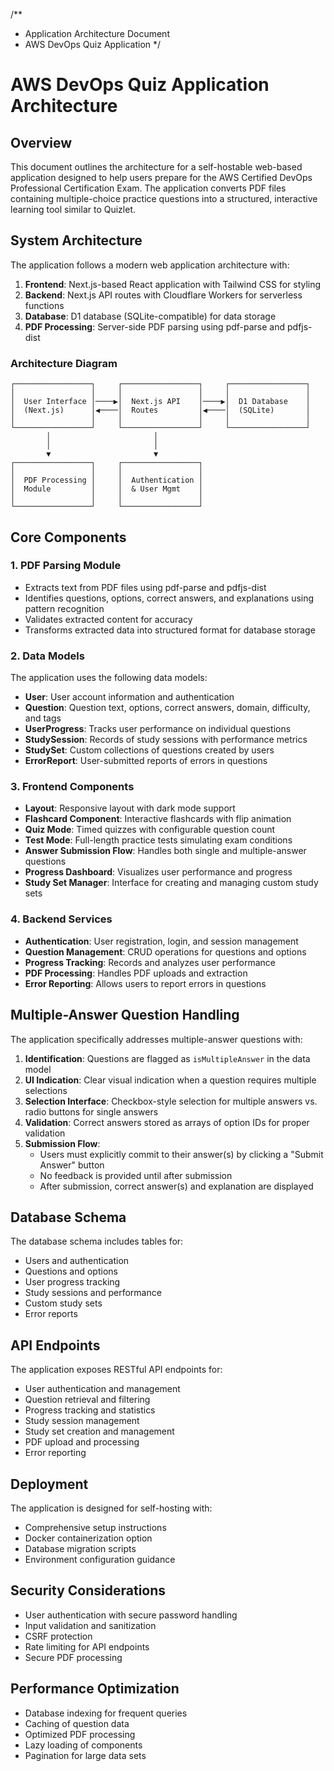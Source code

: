 /**
 * Application Architecture Document
 * AWS DevOps Quiz Application
 */

# AWS DevOps Quiz Application Architecture

## Overview

This document outlines the architecture for a self-hostable web-based application designed to help users prepare for the AWS Certified DevOps Professional Certification Exam. The application converts PDF files containing multiple-choice practice questions into a structured, interactive learning tool similar to Quizlet.

## System Architecture

The application follows a modern web application architecture with:

1. **Frontend**: Next.js-based React application with Tailwind CSS for styling
2. **Backend**: Next.js API routes with Cloudflare Workers for serverless functions
3. **Database**: D1 database (SQLite-compatible) for data storage
4. **PDF Processing**: Server-side PDF parsing using pdf-parse and pdfjs-dist

### Architecture Diagram

```
┌─────────────────┐     ┌─────────────────┐     ┌─────────────────┐
│                 │     │                 │     │                 │
│  User Interface │────▶│  Next.js API    │────▶│  D1 Database    │
│  (Next.js)      │◀────│  Routes         │◀────│  (SQLite)       │
│                 │     │                 │     │                 │
└─────────────────┘     └─────────────────┘     └─────────────────┘
        │                       │                        
        │                       │                        
        ▼                       ▼                        
┌─────────────────┐     ┌─────────────────┐             
│                 │     │                 │             
│  PDF Processing │     │  Authentication │             
│  Module         │     │  & User Mgmt    │             
│                 │     │                 │             
└─────────────────┘     └─────────────────┘             
```

## Core Components

### 1. PDF Parsing Module

- Extracts text from PDF files using pdf-parse and pdfjs-dist
- Identifies questions, options, correct answers, and explanations using pattern recognition
- Validates extracted content for accuracy
- Transforms extracted data into structured format for database storage

### 2. Data Models

The application uses the following data models:

- **User**: User account information and authentication
- **Question**: Question text, options, correct answers, domain, difficulty, and tags
- **UserProgress**: Tracks user performance on individual questions
- **StudySession**: Records of study sessions with performance metrics
- **StudySet**: Custom collections of questions created by users
- **ErrorReport**: User-submitted reports of errors in questions

### 3. Frontend Components

- **Layout**: Responsive layout with dark mode support
- **Flashcard Component**: Interactive flashcards with flip animation
- **Quiz Mode**: Timed quizzes with configurable question count
- **Test Mode**: Full-length practice tests simulating exam conditions
- **Answer Submission Flow**: Handles both single and multiple-answer questions
- **Progress Dashboard**: Visualizes user performance and progress
- **Study Set Manager**: Interface for creating and managing custom study sets

### 4. Backend Services

- **Authentication**: User registration, login, and session management
- **Question Management**: CRUD operations for questions and options
- **Progress Tracking**: Records and analyzes user performance
- **PDF Processing**: Handles PDF uploads and extraction
- **Error Reporting**: Allows users to report errors in questions

## Multiple-Answer Question Handling

The application specifically addresses multiple-answer questions with:

1. **Identification**: Questions are flagged as `isMultipleAnswer` in the data model
2. **UI Indication**: Clear visual indication when a question requires multiple selections
3. **Selection Interface**: Checkbox-style selection for multiple answers vs. radio buttons for single answers
4. **Validation**: Correct answers stored as arrays of option IDs for proper validation
5. **Submission Flow**:
   - Users must explicitly commit to their answer(s) by clicking a "Submit Answer" button
   - No feedback is provided until after submission
   - After submission, correct answer(s) and explanation are displayed

## Database Schema

The database schema includes tables for:

- Users and authentication
- Questions and options
- User progress tracking
- Study sessions and performance
- Custom study sets
- Error reports

## API Endpoints

The application exposes RESTful API endpoints for:

- User authentication and management
- Question retrieval and filtering
- Progress tracking and statistics
- Study session management
- Study set creation and management
- PDF upload and processing
- Error reporting

## Deployment

The application is designed for self-hosting with:

- Comprehensive setup instructions
- Docker containerization option
- Database migration scripts
- Environment configuration guidance

## Security Considerations

- User authentication with secure password handling
- Input validation and sanitization
- CSRF protection
- Rate limiting for API endpoints
- Secure PDF processing

## Performance Optimization

- Database indexing for frequent queries
- Caching of question data
- Optimized PDF processing
- Lazy loading of components
- Pagination for large data sets
